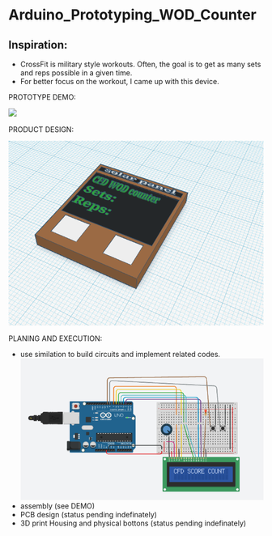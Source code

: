 # Arduino_Prototyping_WOD_Counter
## Inspiration:
  * CrossFit is military style workouts. Often, the goal is to get as many sets and reps possible in a given time.
  * For better focus on the workout, I came up with this device.
  
PROTOTYPE DEMO:

<img src="https://github.com/Haody1064/Arduino_WOD_Counter/blob/main/gif_and_images/ezgif.com-gif-maker.gif" />

PRODUCT DESIGN:

<img src="https://github.com/Haody1064/Arduino_WOD_Counter/blob/main/gif_and_images/WOD_counter_3D_design.png" />

PLANING AND EXECUTION:
* use similation to build circuits and implement related codes.
  <img src="https://github.com/Haody1064/Arduino_WOD_Counter/blob/main/gif_and_images/CircuitSimulation.png" />
* assembly (see DEMO)
* PCB design (status pending indefinately) 
* 3D print Housing and physical bottons (status pending indefinately)


